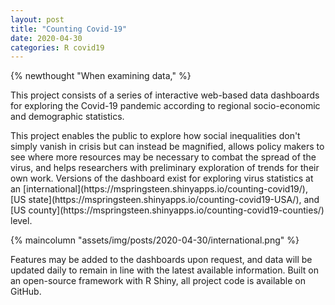 ```yaml
---
layout: post
title: "Counting Covid-19"
date: 2020-04-30
categories: R covid19
---
```


{% newthought "When examining data," %}

This project consists of a series of interactive web-based data dashboards for exploring the Covid-19 pandemic according to regional socio-economic and demographic statistics.

<!--more--> This project enables the public to explore how social inequalities don't simply vanish in crisis but can instead be magnified, allows policy makers to see where more resources may be necessary to combat the spread of the virus, and helps researchers with preliminary exploration of trends for their own work. Versions of the dashboard exist for exploring virus statistics at an [international](https://mspringsteen.shinyapps.io/counting-covid19/), [US state](https://mspringsteen.shinyapps.io/counting-covid19-USA/), and [US county](https://mspringsteen.shinyapps.io/counting-covid19-counties/) level.

{% maincolumn "assets/img/posts/2020-04-30/international.png" %}

Features may be added to the dashboards upon request, and data will be updated daily to remain in line with the latest  available information. Built on an open-source framework with R Shiny, all project code is available on GitHub.
